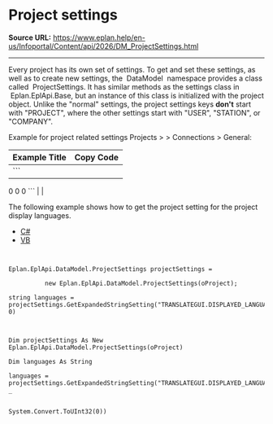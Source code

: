# Project settings

**Source URL:** https://www.eplan.help/en-us/Infoportal/Content/api/2026/DM_ProjectSettings.html

---

Every project has its own set of settings. To get and set these settings, as well as to create new settings, the  DataModel  namespace provides a class called  ProjectSettings. It has similar methods as the settings class in  Eplan.EplApi.Base, but an instance of this class is initialized with the project object. Unlike the "normal" settings, the project settings keys **don't** start with "PROJECT", where the other settings start with "USER", "STATION", or "COMPANY".

Example for project related settings Projects > <project name> > Connections > General:

| Example Title | Copy Code |
| --- | --- |
| ``` 
 <?xml version="1.0" encoding="utf-8" ?>
 <Settings ver="2.4.1" format="2">
  <CAT name="PROJECT">
   <MOD name="EsConnection">
    <Setting name="ManageConnectionsInNDPDialog" type="bool">
     <Val>0</Val>
    </Setting>
    <Setting name="ManageSaddleJumperConnPointsInNDPDialog" type="bool">
     <Val>0</Val>
    </Setting>
    <Setting name="SortConnectionsByPlacement" type="bool" desc="2058">
     <Val>0</Val>
    </Setting>
   </MOD>
  </CAT>
 </Settings>
 ``` | |

The following example shows how to get the project setting for the project display languages.

- [C#](#i-tab-content-CS)
- [VB](#i-tab-content-VB)

```


Eplan.EplApi.DataModel.ProjectSettings projectSettings =

          new Eplan.EplApi.DataModel.ProjectSettings(oProject);

string languages = projectSettings.GetExpandedStringSetting("TRANSLATEGUI.DISPLAYED_LANGUAGES", 0)

```

```


Dim projectSettings As New Eplan.EplApi.DataModel.ProjectSettings(oProject)

Dim languages As String

languages = projectSettings.GetExpandedStringSetting("TRANSLATEGUI.DISPLAYED_LANGUAGES", _

                                                       System.Convert.ToUInt32(0))

```
